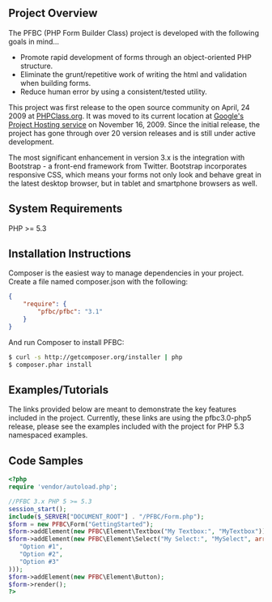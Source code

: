 ## Project Overview

The PFBC (PHP Form Builder Class) project is developed with the following goals in mind...

* Promote rapid development of forms through an object-oriented PHP structure.
* Eliminate the grunt/repetitive work of writing the html and validation when building forms.
* Reduce human error by using a consistent/tested utility.

This project was first release to the open source community on April, 24 2009 at [PHPClass.org](http://www.phpclasses.org/package/5350-PHP-Generate-HTML-and-Javascript-for-displaying-forms.html). It was moved to its current location at [Google's Project Hosting service](http://code.google.com/p/php-form-builder-class) on November 16, 2009. Since the initial release, the project has gone through over 20 version releases and is still under active development.

The most significant enhancement in version 3.x is the integration with Bootstrap - a front-end framework from Twitter. Bootstrap incorporates responsive CSS, which means your forms not only look and behave great in the latest desktop browser, but in tablet and smartphone browsers as well.

## System Requirements

PHP >= 5.3

## Installation Instructions

Composer is the easiest way to manage dependencies in your project. Create a file named composer.json with the following:

```json
{
    "require": {
        "pfbc/pfbc": "3.1"
    }
}
```

And run Composer to install PFBC:

```bash
$ curl -s http://getcomposer.org/installer | php
$ composer.phar install
```

## Examples/Tutorials

The links provided below are meant to demonstrate the key features included in the project. Currently, these links are using the pfbc3.0-php5 release, please see the examples included with the project for PHP 5.3 namespaced examples.
 

## Code Samples

```php
<?php
require 'vendor/autoload.php';

//PFBC 3.x PHP 5 >= 5.3
session_start();
include($_SERVER["DOCUMENT_ROOT"] . "/PFBC/Form.php");
$form = new PFBC\Form("GettingStarted");
$form->addElement(new PFBC\Element\Textbox("My Textbox:", "MyTextbox"));
$form->addElement(new PFBC\Element\Select("My Select:", "MySelect", array(
   "Option #1",
   "Option #2",
   "Option #3"
)));
$form->addElement(new PFBC\Element\Button);
$form->render();
?>
```
